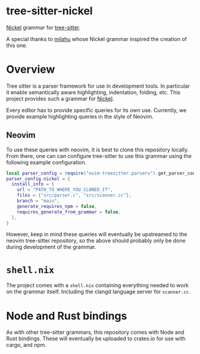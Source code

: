 # tree-sitter-nickel
[Nickel](https://github.com/tweag/nickel) grammar for [tree-sitter](https://github.com/tree-sitter/tree-sitter).

A special thanks to [milahu](https://github.com/milahu) whose Nickel grammar inspired the creation of this one.

# Overview
Tree sitter is a parser framework for use in development tools. In particular
it enable semantically aware highlighting, indentation, folding, etc. This
project provides such a grammar for [Nickel](https://github.com/tweag/nickel).

Every editor has to provide specific queries for its own use. Currently, we
provide example highlighting queries in the style of Neovim.

## Neovim
To use these queries with neovim, it is best to clone this repository locally.
From there, one can can configure tree-sitter to use this grammar using the
following example configuration.
```lua
local parser_config = require("nvim-treesitter.parsers").get_parser_configs()
parser_config.nickel = {
  install_info = {
    url = "PATH_TO_WHERE_YOU_CLONED_IT",
    files = {"src/parser.c", "src/scanner.cc"},
    branch = "main",
    generate_requires_npm = false,
    requires_generate_from_grammar = false,
  },
}
```
However, keep in mind these queries will eventually be upstreamed to the neovim
tree-sitter repository, so the above should probably only be done during
development of the grammar.

# `shell.nix`
The project comes with a `shell.nix` containing everything needed to work on
the grammar itself. Including the clangd language server for `scanner.cc`.

# Node and Rust bindings
As with other tree-sitter grammars, this repository comes with Node and Rust
bindings. These will eventually be uploaded to crates.io for use with cargo,
and npm.
